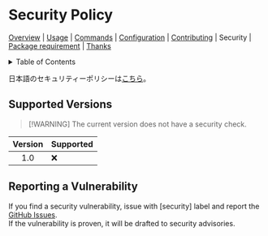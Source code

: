 # Security Policy

[Overview](README-en.md#overview) | [Usage](README-en.md#usage) | [Commands](README-en.md#commands) | [Configuration](README-en.md#configuration) | [Contributing](CONTRIBUTING.md) | Security | [Package requirement](../requirements.txt) | [Thanks](README-en.md#thanks)

<details>
<summary>Table of Contents</summary>

- [Security Policy](#security-policy)
  - [Supported Versions](#supported-versions)
  - [Reporting a Vulnerability](#reporting-a-vulnerability)

</details>

日本語のセキュリティーポリシーは[こちら](SECURITY-ja.md)。

## Supported Versions

> [!WARNING] The current version does not have a security check.

| Version | Supported |
| :-----: | :-------- |
|   1.0   | :x:       |

## Reporting a Vulnerability

If you find a security vulnerability, issue with \[security\] label and report the [GitHub Issues](https://github.com/P2P-Devleop/GoogleHomeCLI/issues).  
If the vulnerability is proven, it will be drafted to security advisories.
